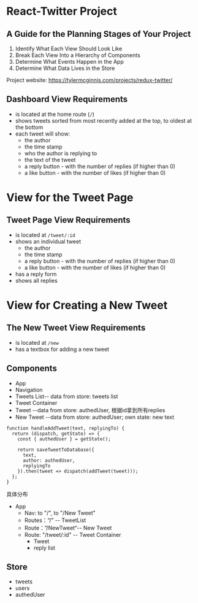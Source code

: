 # React-Twitter Project

## A Guide for the Planning Stages of Your Project

1. Identify What Each View Should Look Like
2. Break Each View Into a Hierarchy of Components
3. Determine What Events Happen in the App
4. Determine What Data Lives in the Store



Project website:  https://tylermcginnis.com/projects/redux-twitter/

## Dashboard View Requirements

- is located at the home route (`/`)
- shows tweets sorted from most recently added at the top, to oldest at the bottom
- each tweet will show:
  - the author
  - the time stamp
  - who the author is replying to
  - the text of the tweet
  - a reply button - with the number of replies (if higher than 0)
  - a like button - with the number of likes (if higher than 0)



# View for the Tweet Page

## Tweet Page View Requirements

- is located at `/tweet/:id`
- shows an individual tweet
  - the author
  - the time stamp
  - a reply button - with the number of replies (if higher than 0)
  - a like button - with the number of likes (if higher than 0)
- has a reply form
- shows all replies



# View for Creating a New Tweet

## The New Tweet View Requirements

- is located at `/new`
- has a textbox for adding a new tweet



## Components

- App
- Navigation
- Tweets List-- data from store: tweets list
- Tweet Container
- Tweet --data from store: authedUser, 根据id拿到所有replies
- New Tweet --data from store: authedUser; own state: new text

```react
function handleAddTweet(text, replyingTo) {
  return (dispatch, getState) => {
    const { authedUser } = getState();

    return saveTweetToDatabase({
      text,
      author: authedUser,
      replyingTo
    }).then(tweet => dispatch(addTweet(tweet)));
  };
}
```

具体分布

- App
  - Nav: to "/", to "/New Tweet"
  - Routes：“/” -- TweetList
  - Route：”/NewTweet“-- New Tweet
  - Route: "/tweet/:id" -- Tweet Container
    - Tweet
    - reply list

## Store

- tweets
- users
- authedUser



